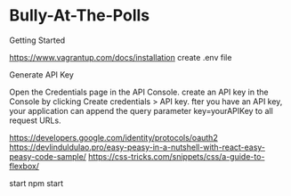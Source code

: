 # Bully-At-The-Polls


Getting Started

https://www.vagrantup.com/docs/installation create .env file

Generate API Key

Open the Credentials page in the API Console. create an API key in the Console by clicking Create credentials > API key. fter you have an API key, your application can append the query parameter key=yourAPIKey to all request URLs.

https://developers.google.com/identity/protocols/oauth2 https://devlinduldulao.pro/easy-peasy-in-a-nutshell-with-react-easy-peasy-code-sample/ https://css-tricks.com/snippets/css/a-guide-to-flexbox/

start npm start